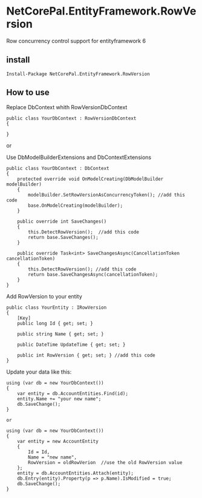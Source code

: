 ﻿# NetCorePal.EntityFramework.RowVersion

Row concurrency control  support for entityframework 6

## install
```
Install-Package NetCorePal.EntityFramework.RowVersion
```

## How to use

Replace DbContext whith RowVersionDbContext
```
public class YourDbContext : RowVersionDbContext
{

}
```

or

Use DbModelBuilderExtensions and DbContextExtensions
```
public class YourDbContext : DbContext
{
    protected override void OnModelCreating(DbModelBuilder modelBuilder)
    {
        modelBuilder.SetRowVersionAsConcurrencyToken(); //add this code
        base.OnModelCreating(modelBuilder);
    }

    public override int SaveChanges()
    {
        this.DetectRowVersion();  //add this code
        return base.SaveChanges();
    }

    public override Task<int> SaveChangesAsync(CancellationToken cancellationToken)
    {
        this.DetectRowVersion(); //add this code
        return base.SaveChangesAsync(cancellationToken);
    }
}
```


Add RowVersion to your entity
```
public class YourEntity : IRowVersion
{
    [Key]
    public long Id { get; set; }

    public string Name { get; set; }

    public DateTime UpdateTime { get; set; }

    public int RowVersion { get; set; } //add this code
}
```


Update your data like this:
```
using (var db = new YourDbContext())
{
    var entity = db.AccountEntities.Find(id);
    entity.Name += "your new name";
    db.SaveChange();
}

or

using (var db = new YourDbContext())
{
    var entity = new AccountEntity
    {
        Id = Id,
        Name = "new name",
        RowVersion = oldRowVerion  //use the old RowVersion value
    };
    entity = db.AccountEntities.Attach(entity);
    db.Entry(entity).Property(p => p.Name).IsModified = true;
    db.SaveChange();
}
```